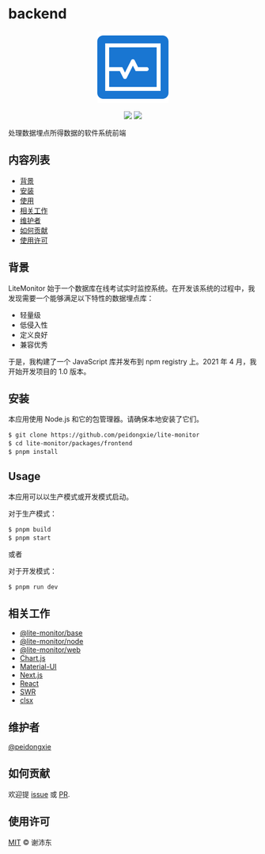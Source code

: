# backend

<p align="center">
  <img src="https://raw.githubusercontent.com/peidongxie/lite-monitor/main/packages/frontend/public/logo.png">
</p>
<p align="center">
  <img src="https://img.shields.io/github/license/peidongxie/lite-monitor" />
  <img src="https://img.shields.io/github/package-json/v/peidongxie/lite-monitor" />
</p>

处理数据埋点所得数据的软件系统前端

## 内容列表

- [背景](#背景)
- [安装](#安装)
- [使用](#使用)
- [相关工作](#相关工作)
- [维护者](#维护者)
- [如何贡献](#如何贡献)
- [使用许可](#使用许可)

## 背景

LiteMonitor 始于一个数据库在线考试实时监控系统。在开发该系统的过程中，我发现需要一个能够满足以下特性的数据埋点库：

- 轻量级
- 低侵入性
- 定义良好
- 兼容优秀

于是，我构建了一个 JavaScript 库并发布到 npm registry 上。2021 年 4 月，我开始开发项目的 1.0 版本。

## 安装

本应用使用 Node.js 和它的包管理器。请确保本地安装了它们。

```sh
$ git clone https://github.com/peidongxie/lite-monitor
$ cd lite-monitor/packages/frontend
$ pnpm install
```

## Usage

本应用可以以生产模式或开发模式启动。

对于生产模式：

```sh
$ pnpm build
$ pnpm start
```

或者

对于开发模式：

```sh
$ pnpm run dev
```

## 相关工作

- [@lite-monitor/base](https://github.com/peidongxie/lite-monitor/tree/main/packages/lite-monitor-base)
- [@lite-monitor/node](https://github.com/peidongxie/lite-monitor/tree/main/packages/lite-monitor-node)
- [@lite-monitor/web](https://github.com/peidongxie/lite-monitor/tree/main/packages/lite-monitor-web)
- [Chart.js](https://github.com/chartjs/Chart.js)
- [Material-UI](https://github.com/mui-org/material-ui)
- [Next.js](https://github.com/vercel/next.js)
- [React](https://github.com/facebook/react)
- [SWR](https://github.com/vercel/swr)
- [clsx](https://github.com/lukeed/clsx)

## 维护者

[@peidongxie](https://github.com/peidongxie)

## 如何贡献

欢迎提 [issue](https://github.com/peidongxie/lite-monitor/issues/new) 或 [PR](https://github.com/peidongxie/lite-monitor/compare).

## 使用许可

[MIT](../../LICENSE) © 谢沛东
